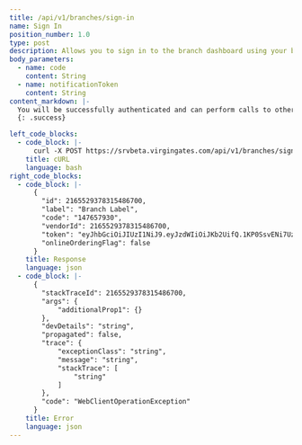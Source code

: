 ```yaml
---
title: /api/v1/branches/sign-in
name: Sign In
position_number: 1.0
type: post
description: Allows you to sign in to the branch dashboard using your branch code.
body_parameters:
  - name: code
    content: String
  - name: notificationToken
    content: String
content_markdown: |-
  You will be successfully authenticated and can perform calls to other endpoints.
  {: .success}

left_code_blocks:
  - code_block: |-
      curl -X POST https://srvbeta.virgingates.com/api/v1/branches/sign-in -H "Content-type: application/json" -d '{"code": "1234567", "notificationToken": "cjNFU9Cvavk:APA91bELJxqwc8h8FhHkZmiua-0TzLSfYGXBDFu0eBA_u2f_jLptfq_7881kd1F10TkX7ksGMl2gvU1FpCAtBrQvDUwpcIx90IPj9VSVpil7F_NhgO7twwWctevngUrULA8tKo2wTIho"}'
    title: cURL
    language: bash
right_code_blocks:
  - code_block: |-
      {
        "id": 2165529378315486700,
        "label": "Branch Label",
        "code": "147657930",
        "vendorId": 2165529378315486700,
        "token": "eyJhbGciOiJIUzI1NiJ9.eyJzdWIiOiJKb2UifQ.1KP0SsvENi7Uz1oQc07aXTL7kpQG5jBNIybqr60AlD4",
        "onlineOrderingFlag": false
      }
    title: Response
    language: json
  - code_block: |-
      {
        "stackTraceId": 2165529378315486700,
        "args": {
            "additionalProp1": {}
        },
        "devDetails": "string",
        "propagated": false,
        "trace": {
            "exceptionClass": "string",
            "message": "string",
            "stackTrace": [
                "string"
            ]
        },
        "code": "WebClientOperationException"
      }
    title: Error
    language: json
---
```



